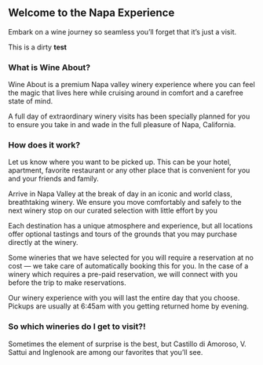 ## Welcome to the Napa Experience

Embark on a wine journey so seamless you’ll forget that it’s just a visit.

This is a dirty <b> test </b>


### What is Wine About?

Wine About is a premium Napa valley winery experience where you can feel the magic that lives here while cruising around in comfort and a carefree state of mind.

A full day of extraordinary winery visits has been specially planned for you to ensure you take in and wade in the full pleasure of Napa, California.

### How does it work?

Let us know where you want to be picked up. This can be your hotel, apartment, favorite restaurant or any other place that is convenient for you and your friends and family.

Arrive in Napa Valley at the break of day in an iconic and world class, breathtaking winery. We ensure you move comfortably and safely to the next winery stop on our curated selection with little effort by you

Each destination has a unique atmosphere and experience, but all locations offer optional tastings and tours of the grounds that you may purchase directly at the winery.

Some wineries that we have selected for you will require a reservation at no cost — we take care of automatically booking this for you. In the case of a winery which requires a pre-paid reservation, we will connect with you before the trip to make reservations.

Our winery experience with you will last the entire day that you choose. Pickups are usually at 6:45am with you getting returned home by evening.  

### So which wineries do I get to visit?!

Sometimes the element of surprise is the best, but Castillo di Amoroso, V. Sattui and Inglenook are among our favorites that you’ll see.
